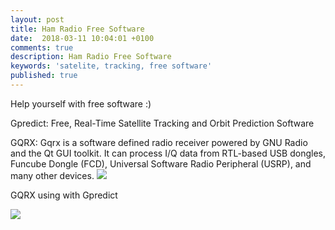 ```yaml
---
layout: post
title: Ham Radio Free Software
date:  2018-03-11 10:04:01 +0100
comments: true
description: Ham Radio Free Software
keywords: 'satelite, tracking, free software'
published: true
---
```

Help yourself with free software :) 

Gpredict: Free, Real-Time Satellite Tracking and Orbit Prediction Software

GQRX:	Gqrx is a software defined radio receiver powered by GNU Radio and the Qt GUI toolkit. It can process I/Q data from RTL-based USB dongles, Funcube Dongle (FCD), Universal Software Radio Peripheral (USRP), and many other devices.
<img src="https://milenalavanchy.github.io/assets/images/gqrx.jpg">

GQRX using with Gpredict

<img src="https://milenalavanchy.github.io/assets/images/gqrx_gpred1.jpg">
